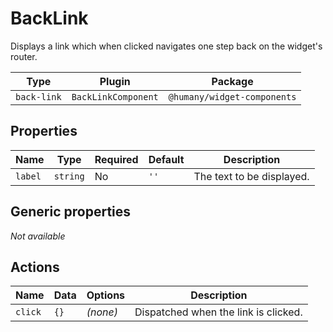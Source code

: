 # BackLink

Displays a link which when clicked navigates one step back on the widget's router.

| Type        | Plugin              | Package                     |
| ----------- | ------------------- | --------------------------- |
| `back-link` | `BackLinkComponent` | `@humany/widget-components` |

## Properties

| Name    | Type     | Required | Default | Description               |
| ------- | -------- | -------- | ------- | ------------------------- |
| `label` | `string` | No       | `''`    | The text to be displayed. |

## Generic properties

_Not available_

## Actions

| Name    | Data | Options  | Description                          |
| ------- | ---- | -------- | ------------------------------------ |
| `click` | `{}` | _(none)_ | Dispatched when the link is clicked. |
